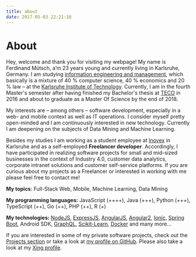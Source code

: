 ```yaml
---
title: about
date: 2017-05-03 22:21:16
---
```


# About

Hey, welcome and thank you for visiting my webpage! My name is Ferdinand Mütsch,  a’m 23 years young and currently living in Karlsruhe, Germany. I am studying [information engineering and management](http://informationswirtschaft.org), which basically is a mixture of 40 % computer science, 40 % economics and 20 % law – at the [Karlsruhe Institute of Technology](http://kit.edu). Currently, I am in the fourth Master's semester after having finished my Bachelor's thesis at [TECO](http://teco.edu) in 2016 and about to graduate as a Master Of Science by the end of 2018.

My interests are – among others – software development, especially in a web- and mobile context as well as IT operations. I consider myself pretty open-minded and I am continuously interested in new technology. Currently I am deepening on the subjects of Data Mining and Machine Learning.

Besides my studies I am working as a student employee at [Inovex](http://inovex.de) in Karlsruhe and as a self-employed **Freelancer developer**. Accordingly, I have participated in realizing software projects for small and mid-sized businesses in the context of Industry 4.0, customer data analytics, corporate intranet solutions and customer self-service platforms. If you are curious about my projects as a Freelancer or interested in working with me please feel free to contact me!

__My topics__:
Full-Stack Web, Mobile, Machine Learning, Data Mining

__My programming languages:__
JavaScript (++++), Java (+++), Python (+++), TypeScript (++), Go (++), PHP (++), R (+)

__My technologies:__
[NodeJS](http://nodejs.org), [ExpressJS](http://expressjs.com/), [AngularJS](https://angularjs.org/), [Angular2](http://angular.io), [Ionic](http://ionicframework.com/), [Spring Boot](http://projects.spring.io/spring-boot/), Android SDK, [GraphQL](http://graphql.org/), [Scikit-Learn](http://scikit-learn.org/), [Docker](http://docker.com/) and many more...

If you are interested in some of my private software projects, check out the [Projects section](/#projects) or take a look at [my profile on GitHub](https://github.com/n1try). Please also take a look at my [Xing profile](https://www.xing.com/profile/Ferdinand_Muetsch).